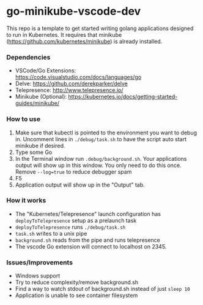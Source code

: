 # go-minikube-vscode-dev

This repo is a template to get started writing golang applications designed to run in Kubernetes.  It requires that minikube (https://github.com/kubernetes/minikube) is already installed.

### Dependencies

- VSCode/Go Extensions: https://code.visualstudio.com/docs/languages/go
- Delve: https://github.com/derekparker/delve
- Telepresence: http://www.telepresence.io/
- Minikube (Optional): https://kubernetes.io/docs/getting-started-guides/minikube/

### How to use

1. Make sure that kubectl is pointed to the environment you want to debug in.  Uncomment lines in `./debug/task.sh` to have the script auto start minikube if desired.
2. Type some Go
3. In the Terminal window run `.debug/background.sh`.  Your applications output will show up in this window.  You only need to do this once.
  Remove `--log=true` to reduce debugger spam
4. F5
5. Application output will show up in the "Output" tab. 

### How it works

- The "Kubernetes/Telepresence" launch configuration has `deployToTelepresence` setup as a prelaunch task
- `deployToTelepresence` runs `./debug/task.sh`
- `task.sh` writes to a unix pipe
- `background.sh` reads from the pipe and runs telepresence
- The vscode Go extension will connect to localhost on 2345.

### Issues/Improvements

- Windows support
- Try to reduce complexity/remove background.sh
- Find a way to watch stdout of background.sh instead of just `sleep 10`
- Application is unable to see container filesystem